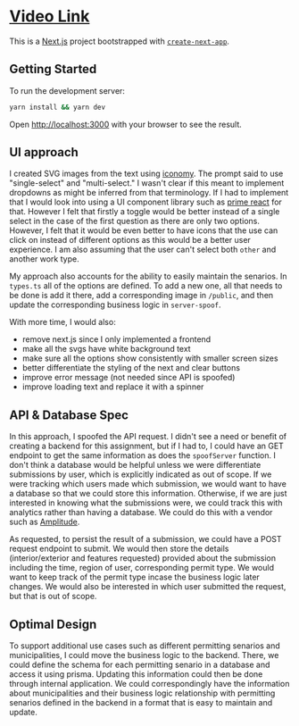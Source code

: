 # [Video Link](https://youtu.be/4DUvCRTybLo)

This is a [Next.js](https://nextjs.org/) project bootstrapped with [`create-next-app`](https://github.com/vercel/next.js/tree/canary/packages/create-next-app).

## Getting Started

To run the development server:

```bash
yarn install && yarn dev
```

Open [http://localhost:3000](http://localhost:3000) with your browser to see the result.

## UI approach
I created SVG images from the text using [iconomy](https://run.iconomy.app/). The prompt said to use "single-select" and "multi-select." I wasn't clear if this meant to implement dropdowns as might be inferred from that terminology. If I had to implement that I would look into using a UI component library such as [prime react](https://primereact.org/multiselect/) for that. However I felt that firstly a toggle would be better instead of a single select in the case of the first question as there are only two options. However, I felt that it would be even better to have icons that the use can click on instead of different options as this would be a better user experience. I am also assuming that the user can't select both `other` and another work type.

My approach also accounts for the ability to easily maintain the senarios. In `types.ts` all of the options are defined. To add a new one, all that needs to be done is add it there, add a corresponding image in `/public`, and then update the corresponding business logic in `server-spoof`.

With more time, I would also:
- remove next.js since I only implemented a frontend
- make all the svgs have white background text
- make sure all the options show consistently with smaller screen sizes
- better differentiate the styling of the next and clear buttons
- improve error message (not needed since API is spoofed)
- improve loading text and replace it with a spinner

## API & Database Spec
In this approach, I spoofed the API request. I didn't see a need or benefit of creating a backend for this assignment, but if I had to, I could have an GET endpoint to get the same information as does the `spoofServer` function. I don't think a database would be helpful unless we were differentiate submissions by user, which is explicitly indicated as out of scope. If we were tracking which users made which submission, we would want to have a database so that we could store this information. Otherwise, if we are just interested in knowing what the submissions were, we could track this with analytics rather than having a database. We could do this with a vendor such as [Amplitude](https://amplitude.com/).

As requested, to persist the result of a submission, we could have a POST request endpoint to submit. We would then store the details (interior/exterior and features requested) provided about the submission including the time, region of user, corresponding permit type. We would want to keep track of the permit type incase the business logic later changes. We would also be interested in which user submitted the request, but that is out of scope.

## Optimal Design
To support additional use cases such as different permitting senarios and municipalities, I could move the business logic to the backend. There, we could define the schema for each permitting senario in a database and access it using prisma. Updating this information could then be done through internal application. We could correspondingly have the information about municipalities and their business logic relationship with permitting senarios defined in the backend in a format that is easy to maintain and update.
